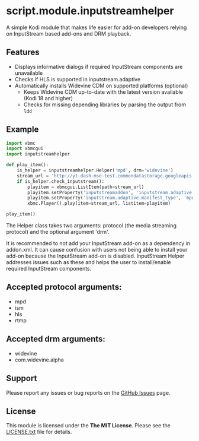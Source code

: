 # script.module.inputstreamhelper #
A simple Kodi module that makes life easier for add-on developers relying on InputStream based add-ons and DRM playback.

## Features ##
* Displays informative dialogs if required InputStream components are unavailable
* Checks if HLS is supported in inputstream.adaptive
* Automatically installs Widevine CDM on supported platforms (optional)
  * Keeps Widevine CDM up-to-date with the latest version available (Kodi 18 and higher)
  * Checks for missing depending libraries by parsing the output from  `ldd`

## Example ##

```python
import xbmc
import xbmcgui
import inputstreamhelper

def play_item():
    is_helper = inputstreamhelper.Helper('mpd', drm='widevine')
    stream_url = 'http://yt-dash-mse-test.commondatastorage.googleapis.com/media/car-20120827-manifest.mpd'
    if is_helper.check_inputstream():
        playitem = xbmcgui.ListItem(path=stream_url)
        playitem.setProperty('inputstreamaddon', 'inputstream.adaptive')
        playitem.setProperty('inputstream.adaptive.manifest_type', 'mpd')
        xbmc.Player().play(item=stream_url, listitem=playitem)

play_item()
```

The Helper class takes two arguments: protocol (the media streaming protocol) and the optional argument 'drm'.

It is recommended to not add your InputStream add-on as a dependency in addon.xml. It can cause confusion with users not being able to install your add-on because the InputStream add-on is disabled. InputStream Helper addresses issues such as these and helps the user to install/enable required InputStream components.

## Accepted protocol arguments: ##
 * mpd
 * ism
 * hls
 * rtmp

## Accepted drm arguments: ##
 * widevine
 * com.widevine.alpha

## Support ##
Please report any issues or bug reports on the [GitHub Issues](https://github.com/emilsvennesson/script.module.inputstreamhelper/issues) page.

## License ##
This module is licensed under the **The MIT License**. Please see the [LICENSE.txt](LICENSE.txt) file for details.
